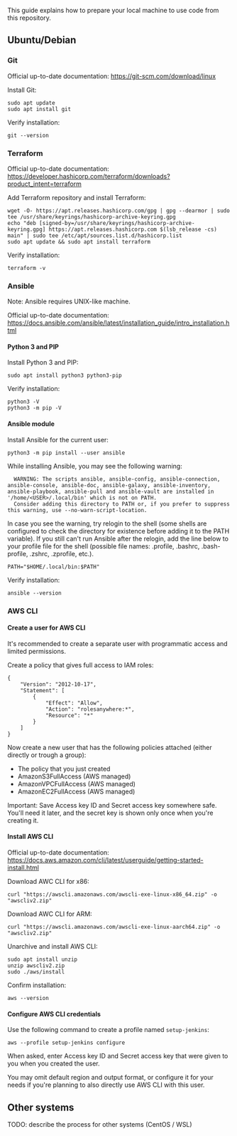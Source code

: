 This guide explains how to prepare your local machine to use code from this repository.

## Ubuntu/Debian

### Git

Official up-to-date documentation: https://git-scm.com/download/linux

Install Git:

```
sudo apt update
sudo apt install git
```

Verify installation:

```
git --version
```

### Terraform

Official up-to-date documentation: https://developer.hashicorp.com/terraform/downloads?product_intent=terraform

Add Terraform repository and install Terraform:

```
wget -O- https://apt.releases.hashicorp.com/gpg | gpg --dearmor | sudo tee /usr/share/keyrings/hashicorp-archive-keyring.gpg
echo "deb [signed-by=/usr/share/keyrings/hashicorp-archive-keyring.gpg] https://apt.releases.hashicorp.com $(lsb_release -cs) main" | sudo tee /etc/apt/sources.list.d/hashicorp.list
sudo apt update && sudo apt install terraform
```

Verify installation:

```
terraform -v
```

### Ansible

Note: Ansible requires UNIX-like machine.

Official up-to-date documentation: https://docs.ansible.com/ansible/latest/installation_guide/intro_installation.html

#### Python 3 and PIP

Install Python 3 and PIP:

```
sudo apt install python3 python3-pip
```

Verify installation:

```
python3 -V
python3 -m pip -V
```

#### Ansible module

Install Ansible for the current user:

```
python3 -m pip install --user ansible
```

While installing Ansible, you may see the following warning:

```
  WARNING: The scripts ansible, ansible-config, ansible-connection, ansible-console, ansible-doc, ansible-galaxy, ansible-inventory, ansible-playbook, ansible-pull and ansible-vault are installed in '/home/<USER>/.local/bin' which is not on PATH.
  Consider adding this directory to PATH or, if you prefer to suppress this warning, use --no-warn-script-location.
```

In case you see the warning, try relogin to the shell (some shells are configured to check the directory for existence before adding it to the PATH variable). If you still can't run Ansible after the relogin, add the line below to your profile file for the shell (possible file names: .profile, .bashrc, .bash-profile, .zshrc, .zprofile, etc.).

```
PATH="$HOME/.local/bin:$PATH"
```

Verify installation:

```
ansible --version
```

### AWS CLI

#### Create a user for AWS CLI

It's recommended to create a separate user with programmatic access and limited permissions.

Create a policy that gives full access to IAM roles:

```
{
    "Version": "2012-10-17",
    "Statement": [
        {
            "Effect": "Allow",
            "Action": "rolesanywhere:*",
            "Resource": "*"
        }
    ]
}
```

Now create a new user that has the following policies attached (either directly or trough a group):

- The policy that you just created
- AmazonS3FullAccess (AWS managed)
- AmazonVPCFullAccess (AWS managed)
- AmazonEC2FullAccess (AWS managed)

Important: Save Access key ID and Secret access key somewhere safe. You'll need it later, and the secret key is shown only once when you're creating it.

#### Install AWS CLI

Official up-to-date documentation: https://docs.aws.amazon.com/cli/latest/userguide/getting-started-install.html

Download AWC CLI for x86:

```
curl "https://awscli.amazonaws.com/awscli-exe-linux-x86_64.zip" -o "awscliv2.zip"
```

Download AWC CLI for ARM:

```
curl "https://awscli.amazonaws.com/awscli-exe-linux-aarch64.zip" -o "awscliv2.zip"
```

Unarchive and install AWS CLI:

```
sudo apt install unzip
unzip awscliv2.zip
sudo ./aws/install
```

Confirm installation:

```
aws --version
```

#### Configure AWS CLI credentials

Use the following command to create a profile named `setup-jenkins`:

```
aws --profile setup-jenkins configure
```

When asked, enter Access key ID and Secret access key that were given to you when you created the user.

You may omit default region and output format, or configure it for your needs if you're planning to also directly use AWS CLI with this user.

## Other systems

TODO: describe the process for other systems (CentOS / WSL)

